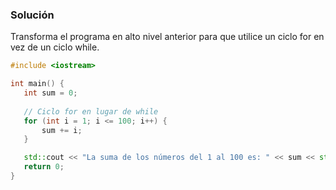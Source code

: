 ### Solución

Transforma el programa en alto nivel anterior para que utilice un ciclo for en vez de un ciclo while.

 ```cpp
#include <iostream>

int main() {
    int sum = 0;
    
    // Ciclo for en lugar de while
    for (int i = 1; i <= 100; i++) {
        sum += i;
    }

    std::cout << "La suma de los números del 1 al 100 es: " << sum << std::endl;
    return 0;
}
```
